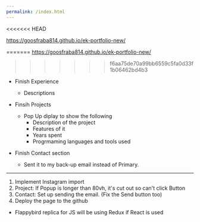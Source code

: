 ```yaml
---
permalink: /index.html
---
```

<<<<<<< HEAD

https://goosfraba814.github.io/ek-portfolio-new/

=======
https://goosfraba814.github.io/ek-portfolio-new/
>>>>>>> f6aa75de70a99bb6559c5fa0d33f1b06462bd4b3
- Finish Experience
    - Descriptions

- Finsih Projects
    - Pop Up diplay to show the following
        - Description of the project
        - Features of it 
        - Years spent 
        - Progrmaming languages and tools used
        
- Finish Contact section 
    - Sent it to my back-up email instead of Primary.
    

-------------------------------------------------------------

1. Implement Instagram import
2. Project: If Popup is longer than 80vh, it's cut out so can't click Button 
3. Contact: Set up sending the email. (Fix the Send button too)
5. Deploy the page to the github

- Flappybird replica for JS will be using Redux if React is used

